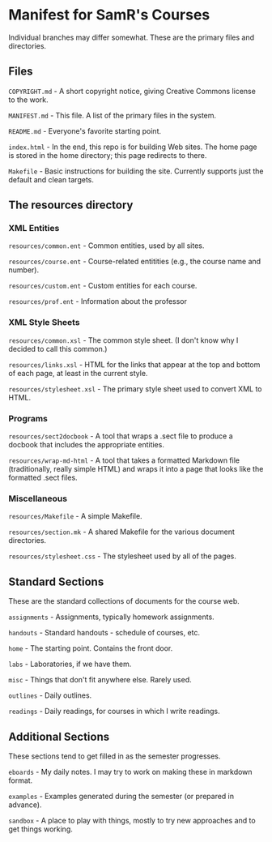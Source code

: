 Manifest for SamR's Courses
===========================

Individual branches may differ somewhat.  These are the primary files
and directories.

Files
-----

`COPYRIGHT.md` -
  A short copyright notice, giving Creative Commons license to the work.

`MANIFEST.md` -
  This file.  A list of the primary files in the system.

`README.md` -
  Everyone's favorite starting point.

`index.html` -
  In the end, this repo is for building Web sites.  The home page is
  stored in the home directory; this page redirects to there.

`Makefile` -
  Basic instructions for building the site.  Currently supports just the
  default and clean targets.

The resources directory
-----------------------

### XML Entities

`resources/common.ent` -
  Common entities, used by all sites.

`resources/course.ent` -
  Course-related entitities (e.g., the course name and number).

`resources/custom.ent` -
  Custom entities for each course.

`resources/prof.ent` -
  Information about the professor

### XML Style Sheets

`resources/common.xsl` -
  The common style sheet.  (I don't know why I decided to call this common.)

`resources/links.xsl` -
  HTML for the links that appear at the top and bottom of each page, at 
  least in the current style.

`resources/stylesheet.xsl` -
  The primary style sheet used to convert XML to HTML.

### Programs

`resources/sect2docbook` -
  A tool that wraps a .sect file to produce a docbook that includes
  the appropriate entities.

`resources/wrap-md-html` -
  A tool that takes a formatted Markdown file (traditionally, really
  simple HTML) and wraps it into a page that looks like the formatted
  .sect files.

### Miscellaneous

`resources/Makefile` -
  A simple Makefile.

`resources/section.mk` -
  A shared Makefile for the various document directories.

`resources/stylesheet.css` -
  The stylesheet used by all of the pages.

Standard Sections
-----------------
These are the standard collections of documents for the course web.

`assignments` - 
  Assignments, typically homework assignments.

`handouts` - 
  Standard handouts - schedule of courses, etc.

`home` - 
  The starting point.  Contains the front door.

`labs` - 
  Laboratories, if we have them.

`misc` - 
  Things that don't fit anywhere else. Rarely used.

`outlines` - 
  Daily outlines.

`readings` - 
  Daily readings, for courses in which I write readings.

Additional Sections
-------------------
These sections tend to get filled in as the semester progresses.

`eboards` -
  My daily notes.  I may try to work on making these in markdown
  format.

`examples` -
  Examples generated during the semester (or prepared in advance).

`sandbox` -
  A place to play with things, mostly to try new approaches and to
  get things working.
